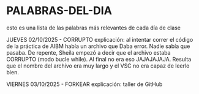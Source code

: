 # PALABRAS-DEL-DIA
esto es una lista de las palabras más relevantes de cada día de clase

JUEVES 02/10/2025 - CORRUPTO
explicación: al intentar correr el código de la práctica de AIBM había un archivo que Daba error. Nadie sabía que pasaba. De repente, Sheila empezó a decir que el archivo estaba CORRUPTO (modo bucle while). Al final no era eso JAJAJAJAJA.
Resulta que el nombre del archivo era muy largo y el VSC no era capaz de leerlo bien.

VIERNES 03/10/2025 - FORKEAR
explicación: taller de GitHub
